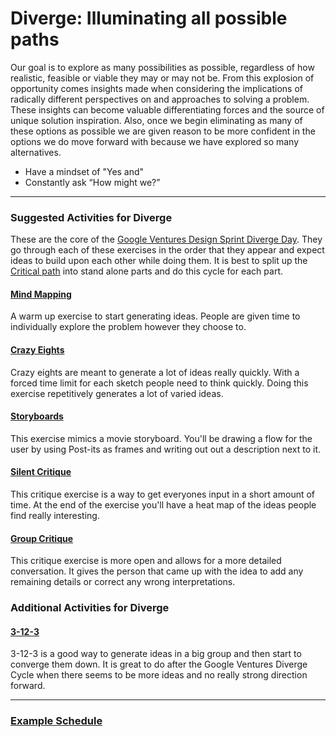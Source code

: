 # Diverge: Illuminating all possible paths

Our goal is to explore as many possibilities as possible, regardless of how
realistic, feasible or viable they may or may not be. From this explosion of
opportunity comes insights made when considering the implications of radically
different perspectives on and approaches to solving a problem. These insights
can become valuable differentiating forces and the source of unique solution
inspiration. Also, once we begin eliminating as many of these options as
possible we are given reason to be more confident in the options we do move
forward with because we have explored so many alternatives.

* Have a mindset of "Yes and"
* Constantly ask “How might we?”

---

### Suggested Activities for Diverge

These are the core of the [Google Ventures Design Sprint Diverge
Day](http://www.gv.com/lib/the-product-design-sprint-divergeday2).
They go through each of these exercises in the order that they appear
and expect ideas to build upon each other while doing them. It is best to split
up the [Critical path](../Exercises/critical-path.md) into 
stand alone parts and do this cycle for each part.

#### [Mind Mapping](../Exercises/mind-mapping.md)

A warm up exercise to start generating ideas. People are given time to
individually explore the problem however they choose to.

#### [Crazy Eights](../Exercises/crazy-eights.md)

Crazy eights are meant to generate a lot of ideas really quickly. With a forced
time limit for each sketch people need to think quickly. Doing this exercise
repetitively generates a lot of varied  ideas.

#### [Storyboards](../Exercises/storyboards.md)

This exercise mimics a movie storyboard. You'll be drawing a flow for the user
by using Post-its as frames and writing out out a description next to it.

#### [Silent Critique](../Exercises/silent-critique.md)

This critique exercise is a way to get everyones input in a short amount of
time. At the end of the exercise you'll have a heat map of the ideas people find
really interesting.

#### [Group Critique](../Exercises/group-critique.md)

This critique exercise is more open and allows for a more detailed conversation.
It gives the person that came up with the idea to add any remaining details or
correct any wrong interpretations.

### Additional Activities for Diverge

#### [3-12-3](../Exercises/3-12-3.md)

3-12-3 is a good way to generate ideas in a big group and then start to converge
them down. It is great to do after the Google Ventures Diverge Cycle when there
seems to be more ideas and no really strong direction forward.

---

### [Example Schedule](Schedule.md)
